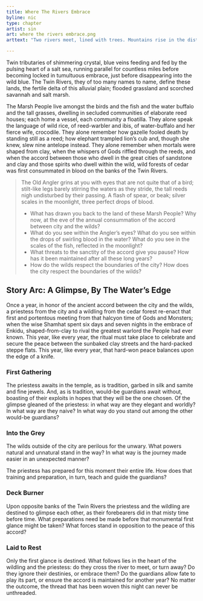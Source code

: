 ```yaml
---
title: Where The Rivers Embrace
byline: nic
type: chapter
artist: sin
art: where the rivers embrace.png
arttext: "Two rivers meet, lined with trees. Mountains rise in the distance."

---
```


Twin tributaries of shimmering crystal, blue veins feeding and fed by the pulsing heart of a salt sea, running parallel for countless miles before becoming locked in tumultuous embrace, just before disappearing into the wild blue. The Twin Rivers, they of too many names to name, define these lands, the fertile delta of this alluvial plain; flooded grassland and scorched savannah and salt marsh.

The Marsh People live amongst the birds and the fish and the water buffalo and the tall grasses, dwelling in secluded communities of elaborate reed houses; each home a vessel, each community a floatilla. They alone speak the language of wild rice, of reed-warbler and ibis, of water-buffalo and her fierce wife, crocodile. They alone remember how gazelle fooled death by standing still as a reed; how elephant trampled lion’s cub and, though she knew, slew nine antelope instead. They alone remember when mortals were shaped from clay, when the whispers of Gods riffled through the reeds, and when the accord between those who dwell in the great cities of sandstone and clay and those spirits who dwell within the wild, wild forests of cedar was first consummated in blood on the banks of the Twin Rivers.

> The Old Angler grins at you with eyes that are not quite that of a bird; stilt-like legs barely stirring the waters as they stride, the tall reeds nigh undisturbed by their passing. A flash of spear, or beak; silver scales in the moonlight, three perfect drops of blood.
> - What has drawn you back to the land of these Marsh People? Why now, at the eve of the annual consummation of the accord between city and the wilds?
> - What do you see within the Angler’s eyes? What do you see within the drops of swirling blood in the water? What do you see in the scales of the fish, reflected in the moonlight?
> - What threats to the sanctity of the accord give you pause? How has it been maintained after all these long years?
> - How do the wilds respect the boundaries of the city? How does the city respect the boundaries of the wilds?

## Story Arc: A Glimpse, By The Water’s Edge
Once a year, in honor of the ancient accord between the city and the wilds, a priestess from the city and a wildling from the cedar forest re-enact that first and portentous meeting from that halcyon time of Gods and Monsters; when the wise Shamhat spent six days and seven nights in the embrace of Enkidu, shaped-from-clay to rival the greatest warlord the People had ever known.
This year, like every year, the ritual must take place to celebrate and secure the peace between the sunbaked clay streets and the hard-packed steppe flats. This year, like every year, that hard-won peace balances upon the edge of a knife.

### First Gathering
The priestess awaits in the temple, as is tradition, garbed in silk and samite and fine jewels. And, as is tradition, would-be guardians await without, boasting of their exploits in hopes that they will be the one chosen. Of the glimpse gleaned of the priestess: in what way are they elegant and worldly? In what way are they naive? In what way do you stand out among the other would-be guardians?

### Into the Grey
The wilds outside of the city are perilous for the unwary. What powers natural and unnatural stand in the way? In what way is the journey made easier in an unexpected manner?

The priestess has prepared for this moment their entire life. How does that training and preparation, in turn, teach and guide the guardians?

### Deck Burner
Upon opposite banks of the Twin Rivers the priestess and the wildling are destined to glimpse each other, as their forebearers did in that misty time before time. What preparations need be made before that monumental first glance might be taken? What forces stand in opposition to the peace of this accord?

### Laid to Rest
Only the first glance is destined. What follows lies in the heart of the wildling and the priestess: do they cross the river to meet, or turn away? Do they ignore their destinies, or embrace them? Do the guardians allow fate to play its part, or ensure the accord is maintained for another year?
No matter the outcome, the thread that has been woven this night can never be unthreaded.